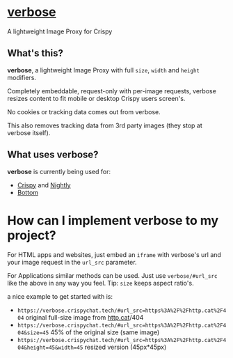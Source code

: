 # [verbose](https://verbose.crispychat.tech)
A lightweight Image Proxy for Crispy

## What's this?
**verbose**, a lightweight Image Proxy with full `size`, `width` and `height` modifiers.

Completely embeddable, request-only with per-image requests, verbose resizes content to fit mobile or desktop Crispy users screen's.

No cookies or tracking data comes out from verbose.

This also removes tracking data from 3rd party images (they stop at verbose itself).

## What uses verbose?
**verbose** is currently being used for:
- [Crispy](https://crispychat.tech) and [Nightly](https://nightly.crispychat.tech)
- [Bottom](https://bottombots.xyz)

# How can I implement verbose to my project?
For HTML apps and websites, just embed an `iframe` with verbose's url and your image request in the `url_src` parameter.

For Applications similar methods can be used. Just use `verbose/#url_src` like the above in any way you feel. Tip: `size` keeps aspect ratio's. 

a nice example to get started with is:
- `https://verbose.crispychat.tech/#url_src=https%3A%2F%2Fhttp.cat%2F404` original full-size image from [http.cat](https://http.cat)/404
- `https://verbose.crispychat.tech/#url_src=https%3A%2F%2Fhttp.cat%2F404&size=45` 45% of the original size (same image)
- `https://verbose.crispychat.tech/#url_src=https%3A%2F%2Fhttp.cat%2F404&height=45&width=45` resized version (45px*45px)
